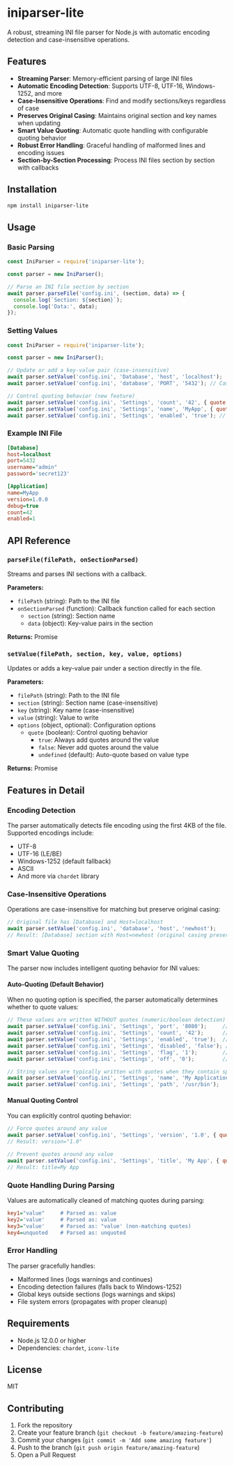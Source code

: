 # iniparser-lite

A robust, streaming INI file parser for Node.js with automatic encoding detection and case-insensitive operations.

## Features

- **Streaming Parser**: Memory-efficient parsing of large INI files
- **Automatic Encoding Detection**: Supports UTF-8, UTF-16, Windows-1252, and more
- **Case-Insensitive Operations**: Find and modify sections/keys regardless of case
- **Preserves Original Casing**: Maintains original section and key names when updating
- **Smart Value Quoting**: Automatic quote handling with configurable quoting behavior
- **Robust Error Handling**: Graceful handling of malformed lines and encoding issues
- **Section-by-Section Processing**: Process INI files section by section with callbacks

## Installation

```bash
npm install iniparser-lite
```

## Usage

### Basic Parsing

```javascript
const IniParser = require('iniparser-lite');

const parser = new IniParser();

// Parse an INI file section by section
await parser.parseFile('config.ini', (section, data) => {
  console.log(`Section: ${section}`);
  console.log('Data:', data);
});
```

### Setting Values

```javascript
const IniParser = require('iniparser-lite');

const parser = new IniParser();

// Update or add a key-value pair (case-insensitive)
await parser.setValue('config.ini', 'Database', 'host', 'localhost');
await parser.setValue('config.ini', 'database', 'PORT', '5432'); // Case doesn't matter

// Control quoting behavior (new feature)
await parser.setValue('config.ini', 'Settings', 'count', '42', { quote: false }); // No quotes
await parser.setValue('config.ini', 'Settings', 'name', 'MyApp', { quote: true }); // Force quotes
await parser.setValue('config.ini', 'Settings', 'enabled', 'true'); // Auto-quoting (no quotes for boolean/numeric)
```

### Example INI File

```ini
[Database]
host=localhost
port=5432
username="admin"
password='secret123'

[Application]
name=MyApp
version=1.0.0
debug=true
count=42
enabled=1
```

## API Reference

### `parseFile(filePath, onSectionParsed)`

Streams and parses INI sections with a callback.

**Parameters:**
- `filePath` (string): Path to the INI file
- `onSectionParsed` (function): Callback function called for each section
  - `section` (string): Section name
  - `data` (object): Key-value pairs in the section

**Returns:** Promise

### `setValue(filePath, section, key, value, options)`

Updates or adds a key-value pair under a section directly in the file.

**Parameters:**
- `filePath` (string): Path to the INI file
- `section` (string): Section name (case-insensitive)
- `key` (string): Key name (case-insensitive)
- `value` (string): Value to write
- `options` (object, optional): Configuration options
  - `quote` (boolean): Control quoting behavior
    - `true`: Always add quotes around the value
    - `false`: Never add quotes around the value
    - `undefined` (default): Auto-quote based on value type

**Returns:** Promise

## Features in Detail

### Encoding Detection

The parser automatically detects file encoding using the first 4KB of the file. Supported encodings include:
- UTF-8
- UTF-16 (LE/BE)
- Windows-1252 (default fallback)
- ASCII
- And more via `chardet` library

### Case-Insensitive Operations

Operations are case-insensitive for matching but preserve original casing:

```javascript
// Original file has [Database] and Host=localhost
await parser.setValue('config.ini', 'database', 'host', 'newhost');
// Result: [Database] section with Host=newhost (original casing preserved)
```

### Smart Value Quoting

The parser now includes intelligent quoting behavior for INI values:

#### Auto-Quoting (Default Behavior)
When no quoting option is specified, the parser automatically determines whether to quote values:

```javascript
// These values are written WITHOUT quotes (numeric/boolean detection)
await parser.setValue('config.ini', 'Settings', 'port', '8080');     // → port=8080
await parser.setValue('config.ini', 'Settings', 'count', '42');      // → count=42
await parser.setValue('config.ini', 'Settings', 'enabled', 'true');  // → enabled=true
await parser.setValue('config.ini', 'Settings', 'disabled', 'false'); // → disabled=false
await parser.setValue('config.ini', 'Settings', 'flag', '1');        // → flag=1
await parser.setValue('config.ini', 'Settings', 'off', '0');         // → off=0

// String values are typically written with quotes when they contain spaces or special characters
await parser.setValue('config.ini', 'Settings', 'name', 'My Application'); // → name="My Application"
await parser.setValue('config.ini', 'Settings', 'path', '/usr/bin');       // → path=/usr/bin
```

#### Manual Quoting Control
You can explicitly control quoting behavior:

```javascript
// Force quotes around any value
await parser.setValue('config.ini', 'Settings', 'version', '1.0', { quote: true });
// Result: version="1.0"

// Prevent quotes around any value  
await parser.setValue('config.ini', 'Settings', 'title', 'My App', { quote: false });
// Result: title=My App
```

### Quote Handling During Parsing

Values are automatically cleaned of matching quotes during parsing:

```ini
key1="value"     # Parsed as: value
key2='value'     # Parsed as: value  
key3="value'     # Parsed as: "value' (non-matching quotes)
key4=unquoted    # Parsed as: unquoted
```

### Error Handling

The parser gracefully handles:
- Malformed lines (logs warnings and continues)
- Encoding detection failures (falls back to Windows-1252)
- Global keys outside sections (logs warnings and skips)
- File system errors (propagates with proper cleanup)

## Requirements

- Node.js 12.0.0 or higher
- Dependencies: `chardet`, `iconv-lite`

## License

MIT

## Contributing

1. Fork the repository
2. Create your feature branch (`git checkout -b feature/amazing-feature`)
3. Commit your changes (`git commit -m 'Add some amazing feature'`)
4. Push to the branch (`git push origin feature/amazing-feature`)
5. Open a Pull Request